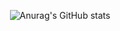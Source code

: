 <div align="center">

![Anurag's GitHub stats](https://github-readme-stats.vercel.app/api?username=Xiugapurin&show_icons=true&theme=dracula)

</div>
